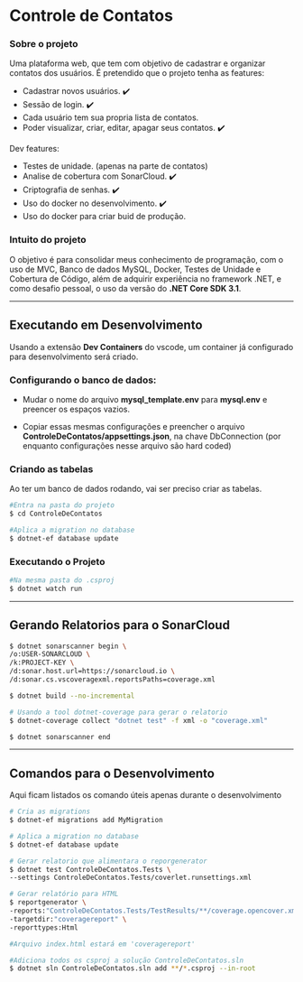 # Controle de Contatos
### Sobre o projeto
Uma plataforma web, que tem com objetivo de cadastrar e organizar contatos dos usuários.
É pretendido que o projeto tenha as features:
- Cadastrar novos usuários. :heavy_check_mark:
- Sessão de login. :heavy_check_mark:
- Cada usuário tem sua propria lista de contatos.
- Poder visualizar, criar, editar, apagar seus contatos. :heavy_check_mark:

Dev features:
- Testes de unidade. (apenas na parte de contatos)
- Analise de cobertura com SonarCloud. :heavy_check_mark:
- Criptografia de senhas. :heavy_check_mark:
- Uso do docker no desenvolvimento. :heavy_check_mark:
- Uso do docker para criar buid de produção.

### Intuito do projeto
O objetivo é para consolidar meus conhecimento de programação, com o uso de MVC, Banco de dados MySQL, Docker, Testes de Unidade e Cobertura de Código, além de adquirir experiência no framework .NET, e como desafio pessoal, o uso da versão do __.NET Core SDK 3.1__.
___
## Executando em Desenvolvimento
Usando a extensão __Dev Containers__ do vscode, um container já configurado para desenvolvimento será criado.

### Configurando o banco de dados:
- Mudar o nome do arquivo __mysql_template.env__ para __mysql.env__ e preencer os espaços vazios.

- Copiar essas mesmas configurações e preencher o arquivo  __ControleDeContatos/appsettings.json__, na chave DbConnection (por enquanto configurações nesse arquivo são hard coded)

### Criando as tabelas
Ao ter um banco de dados rodando, vai ser preciso criar as tabelas.

```bash
#Entra na pasta do projeto
$ cd ControleDeContatos

#Aplica a migration no database
$ dotnet-ef database update
```
### Executando o Projeto
```bash
#Na mesma pasta do .csproj
$ dotnet watch run
```
___
## Gerando Relatorios para o SonarCloud

```bash
$ dotnet sonarscanner begin \
/o:USER-SONARCLOUD \
/k:PROJECT-KEY \
/d:sonar.host.url=https://sonarcloud.io \
/d:sonar.cs.vscoveragexml.reportsPaths=coverage.xml

$ dotnet build --no-incremental

# Usando a tool dotnet-coverage para gerar o relatorio
$ dotnet-coverage collect "dotnet test" -f xml -o "coverage.xml"

$ dotnet sonarscanner end
```
___
## Comandos para o  Desenvolvimento
Aqui ficam listados os comando úteis apenas durante o desenvolvimento

```bash
# Cria as migrations
$ dotnet-ef migrations add MyMigration

# Aplica a migration no database
$ dotnet-ef database update

# Gerar relatorio que alimentara o reporgenerator
$ dotnet test ControleDeContatos.Tests \
--settings ControleDeContatos.Tests/coverlet.runsettings.xml

# Gerar relatório para HTML
$ reportgenerator \
-reports:"ControleDeContatos.Tests/TestResults/**/coverage.opencover.xml" \
-targetdir:"coveragereport" \
-reporttypes:Html

#Arquivo index.html estará em 'coveragereport'

#Adiciona todos os csproj a solução ControleDeContatos.sln
$ dotnet sln ControleDeContatos.sln add **/*.csproj --in-root
```